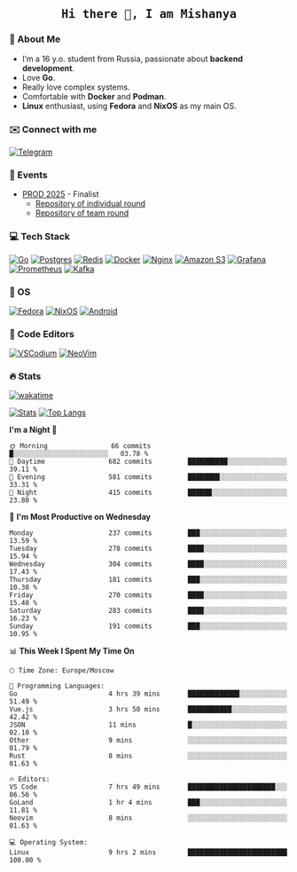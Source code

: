 <h2 align='center'><samp><strong>Hi there 👋, I am Mishanya</strong></samp></h2>

### 🚀 About Me

- I’m a 16 y.o. student from Russia, passionate about **backend development**.
- Love **Go**.
- Really love complex systems.
- Comfortable with **Docker** and **Podman**.
- **Linux** enthusiast, using **Fedora** and **NixOS** as my main OS.

### ✉️ Connect with me

[![Telegram](https://img.shields.io/badge/Telegram-2CA5E0?style=for-the-badge&logo=telegram&logoColor=white)](https://t.me/misshanya7)

### 📅 Events

- [PROD 2025](https://prodcontest.ru) - Finalist
  - [Repository of individual round](https://github.com/misshanya/PROD2025-final-individual)
  - [Repository of team round](https://github.com/Central-University-IT-prod/2025-final-command-team-32-prod-final-team/)

### 💻 Tech Stack

[![Go](https://img.shields.io/badge/Go-%2300ADD8.svg?style=for-the-badge&logo=go&logoColor=white)](https://go.dev)
[![Postgres](https://img.shields.io/badge/Postgres-%23316192.svg?style=for-the-badge&logo=postgresql&logoColor=white)](https://postgresql.org)
[![Redis](https://img.shields.io/badge/redis-%23DD0031.svg?style=for-the-badge&logo=redis&logoColor=white)](https://redis.io)
[![Docker](https://img.shields.io/badge/Docker-2496ED?style=for-the-badge&logo=docker&logoColor=fff)](https://docker.com)
[![Nginx](https://img.shields.io/badge/nginx-%23009639.svg?style=for-the-badge&logo=nginx&logoColor=white)](https://nginx.org)
[![Amazon S3](https://img.shields.io/badge/Amazon%20S3-FF9900?style=for-the-badge&logo=amazons3&logoColor=white)](https://aws.amazon.com/s3)
[![Grafana](https://img.shields.io/badge/Grafana-F2F4F9?style=for-the-badge&logo=grafana&logoColor=orange&labelColor=F2F4F9)](https://grafana.com)
[![Prometheus](https://img.shields.io/badge/Prometheus-000000?style=for-the-badge&logo=prometheus&labelColor=000000)](https://prometheus.io)
[![Kafka](https://img.shields.io/badge/Apache_Kafka-231F20?style=for-the-badge&logo=apache-kafka&logoColor=white)](https://kafka.apache.org)

### 🐧 OS

[![Fedora](https://img.shields.io/badge/Fedora-51A2DA?style=for-the-badge&logo=fedora&logoColor=fff)](https://fedoraproject.org)
[![NixOS](https://img.shields.io/badge/NixOS-5277C3?style=for-the-badge&logo=nixos&logoColor=white)](https://nixos.org)
[![Android](https://img.shields.io/badge/Android-3DDC84?style=for-the-badge&logo=android&logoColor=white)](https://android.com)

### 📝 Code Editors

[![VSCodium](https://img.shields.io/badge/VSCodium-2F80ED?style=for-the-badge&logo=vscodium&logoColor=fff)](https://vscodium.com)
[![NeoVim](https://img.shields.io/badge/NeoVim-%2357A143.svg?&style=for-the-badge&logo=neovim&logoColor=white)](https://neovim.io)

### 🔥 Stats

[![wakatime](https://wakatime.com/badge/user/6c2e820c-673b-4690-9190-7b15c368b37f.svg?style=for-the-badge)](https://wakatime.com/@misshanya)

[![Stats](https://github-readme-stats.vercel.app/api?username=misshanya&show_icons=true&theme=dracula)](#)
[![Top Langs](https://github-readme-stats.vercel.app/api/top-langs/?username=misshanya&layout=compact&theme=dracula)](#)

<!--START_SECTION:waka-->
**I'm a Night 🦉** 

```text
🌞 Morning                66 commits          █░░░░░░░░░░░░░░░░░░░░░░░░   03.78 % 
🌆 Daytime                682 commits         ██████████░░░░░░░░░░░░░░░   39.11 % 
🌃 Evening                581 commits         ████████░░░░░░░░░░░░░░░░░   33.31 % 
🌙 Night                  415 commits         ██████░░░░░░░░░░░░░░░░░░░   23.80 % 
```
📅 **I'm Most Productive on Wednesday** 

```text
Monday                   237 commits         ███░░░░░░░░░░░░░░░░░░░░░░   13.59 % 
Tuesday                  278 commits         ████░░░░░░░░░░░░░░░░░░░░░   15.94 % 
Wednesday                304 commits         ████░░░░░░░░░░░░░░░░░░░░░   17.43 % 
Thursday                 181 commits         ███░░░░░░░░░░░░░░░░░░░░░░   10.38 % 
Friday                   270 commits         ████░░░░░░░░░░░░░░░░░░░░░   15.48 % 
Saturday                 283 commits         ████░░░░░░░░░░░░░░░░░░░░░   16.23 % 
Sunday                   191 commits         ███░░░░░░░░░░░░░░░░░░░░░░   10.95 % 
```


📊 **This Week I Spent My Time On** 

```text
🕑︎ Time Zone: Europe/Moscow

💬 Programming Languages: 
Go                       4 hrs 39 mins       █████████████░░░░░░░░░░░░   51.49 % 
Vue.js                   3 hrs 50 mins       ███████████░░░░░░░░░░░░░░   42.42 % 
JSON                     11 mins             █░░░░░░░░░░░░░░░░░░░░░░░░   02.10 % 
Other                    9 mins              ░░░░░░░░░░░░░░░░░░░░░░░░░   01.79 % 
Rust                     8 mins              ░░░░░░░░░░░░░░░░░░░░░░░░░   01.63 % 

🔥 Editors: 
VS Code                  7 hrs 49 mins       ██████████████████████░░░   86.56 % 
GoLand                   1 hr 4 mins         ███░░░░░░░░░░░░░░░░░░░░░░   11.81 % 
Neovim                   8 mins              ░░░░░░░░░░░░░░░░░░░░░░░░░   01.63 % 

💻 Operating System: 
Linux                    9 hrs 2 mins        █████████████████████████   100.00 % 
```


<!--END_SECTION:waka-->
